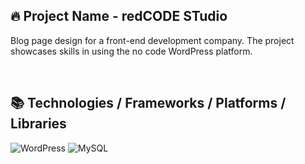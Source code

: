 ## 🔥 Project Name - redCODE STudio

Blog page design for a front-end development company. The project showcases skills in using the no code WordPress platform.

&nbsp;

## 📚 Technologies / Frameworks / Platforms / Libraries

![WordPress](https://img.shields.io/badge/WordPress-%23117AC9.svg?style=for-the-badge&logo=WordPress&logoColor=white)
![MySQL](https://img.shields.io/badge/mysql-4479A1.svg?style=for-the-badge&logo=mysql&logoColor=white)

&nbsp;
